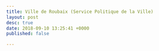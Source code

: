 ```yaml
---
title: Ville de Roubaix (Service Politique de la Ville)
layout: post
desc: true
date: 2018-09-10 13:25:41 +0000
published: false

---
```

